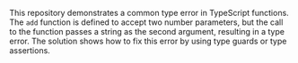 This repository demonstrates a common type error in TypeScript functions. The `add` function is defined to accept two number parameters, but the call to the function passes a string as the second argument, resulting in a type error. The solution shows how to fix this error by using type guards or type assertions.